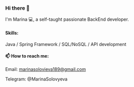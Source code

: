 ### Hi there 👋 

I'm Marina 💻, a self-taught passionate BackEnd developer.

#### Skills:
Java / Spring Framework / SQL/NoSQL / API development

#### 📫 How to reach me:
Email: marinasolovieva189@gmail.com

Telegram: @MarinaSolovyeva

